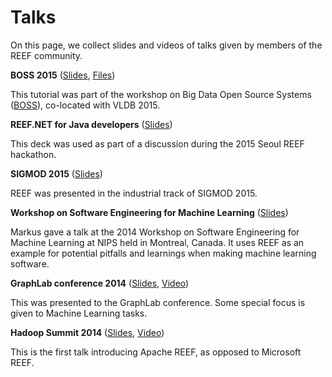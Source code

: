 <!--
Licensed to the Apache Software Foundation (ASF) under one
or more contributor license agreements.  See the NOTICE file
distributed with this work for additional information
regarding copyright ownership.  The ASF licenses this file
to you under the Apache License, Version 2.0 (the
"License"); you may not use this file except in compliance
with the License.  You may obtain a copy of the License at

http://www.apache.org/licenses/LICENSE-2.0

Unless required by applicable law or agreed to in writing,
software distributed under the License is distributed on an
"AS IS" BASIS, WITHOUT WARRANTIES OR CONDITIONS OF ANY
KIND, either express or implied.  See the License for the
specific language governing permissions and limitations
under the License.
-->

# Talks
On this page, we collect slides and videos of talks given by members of the REEF community.

**BOSS 2015** ([Slides](http://1drv.ms/1OgHuwZ), [Files](https://cwiki.apache.org/confluence/display/REEF/BOSS+Tutorial))

This tutorial was part of the workshop on Big Data Open Source Systems ([BOSS](http://boss.dima.tu-berlin.de/)), co-located with VLDB 2015.

**REEF.NET for Java developers** ([Slides](http://1drv.ms/1QQy3lN))

This deck was used as part of a discussion during the 2015 Seoul REEF hackathon.
  
**SIGMOD 2015** ([Slides](http://1drv.ms/1Gxpf30))

REEF was presented in the industrial track of SIGMOD 2015. 

**Workshop on Software Engineering for Machine Learning** ([Slides](http://1drv.ms/1GxpaMJ))
  
Markus gave a talk at the 2014 Workshop on Software Engineering for Machine Learning at NIPS held in Montreal,
Canada. It uses REEF as an example for potential pitfalls and learnings when making machine learning software.

**GraphLab conference 2014** ([Slides](http://1drv.ms/1e7pIOX), [Video](http://www.youtube.com/watch?v=xPhsYioU80I))

This was presented to the GraphLab conference. Some special focus is given to Machine Learning tasks.

**Hadoop Summit 2014** ([Slides](http://1drv.ms/1e7pIOX), [Video](http://www.youtube.com/watch?v=5dWgF_9dnRE))

This is the first talk introducing Apache REEF, as opposed to Microsoft REEF.